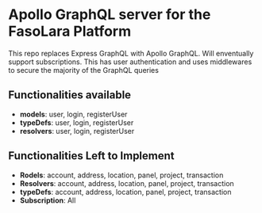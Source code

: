 # Apollo GraphQL server for the FasoLara Platform

This repo replaces Express GraphQL with Apollo GraphQL. Will enventually support subscriptions. This has user authentication and uses middlewares to secure the majority of the GraphQL queries

## Functionalities available

- <b>models</b>: user, login, registerUser
- <b>typeDefs</b>: user, login, registerUser
- <b>resolvers</b>: user, login, registerUser


## Functionalities Left to Implement

- <b>Rodels</b>: account, address, location, panel, project, transaction
- <b>Resolvers</b>: account, address, location, panel, project, transaction
- <b>typeDefs</b>: account, address, location, panel, project, transaction
- <b>Subscription</b>: All